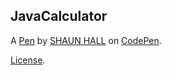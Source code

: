JavaCalculator
--------------


A [Pen](https://codepen.io/DIPLOMAT82/pen/EXyNmZ) by [SHAUN HALL](http://codepen.io/DIPLOMAT82) on [CodePen](http://codepen.io/).

[License](https://codepen.io/DIPLOMAT82/pen/EXyNmZ/license).